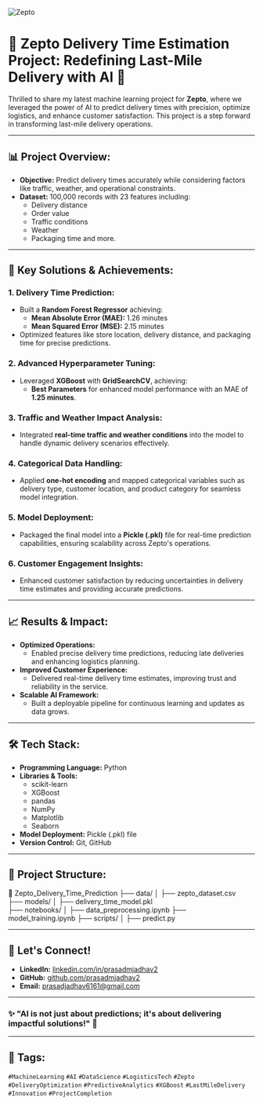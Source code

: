 ![Zepto](https://upload.wikimedia.org/wikipedia/commons/thumb/8/81/Zepto_Logo.svg/1200px-Zepto_Logo.svg.png)

# 🚚 Zepto Delivery Time Estimation Project: Redefining Last-Mile Delivery with AI 🚚

Thrilled to share my latest machine learning project for **Zepto**, where we leveraged the power of AI to predict delivery times with precision, optimize logistics, and enhance customer satisfaction. This project is a step forward in transforming last-mile delivery operations.

---

## 📊 Project Overview:
- **Objective:** Predict delivery times accurately while considering factors like traffic, weather, and operational constraints.
- **Dataset:** 100,000 records with 23 features including:
  - Delivery distance
  - Order value
  - Traffic conditions
  - Weather
  - Packaging time and more.

---

## 🚀 Key Solutions & Achievements:
### 1. **Delivery Time Prediction:**
- Built a **Random Forest Regressor** achieving:
  - **Mean Absolute Error (MAE):** 1.26 minutes
  - **Mean Squared Error (MSE):** 2.15 minutes
- Optimized features like store location, delivery distance, and packaging time for precise predictions.

### 2. **Advanced Hyperparameter Tuning:**
- Leveraged **XGBoost** with **GridSearchCV**, achieving:
  - **Best Parameters** for enhanced model performance with an MAE of **1.25 minutes**.

### 3. **Traffic and Weather Impact Analysis:**
- Integrated **real-time traffic and weather conditions** into the model to handle dynamic delivery scenarios effectively.

### 4. **Categorical Data Handling:**
- Applied **one-hot encoding** and mapped categorical variables such as delivery type, customer location, and product category for seamless model integration.

### 5. **Model Deployment:**
- Packaged the final model into a **Pickle (.pkl)** file for real-time prediction capabilities, ensuring scalability across Zepto's operations.

### 6. **Customer Engagement Insights:**
- Enhanced customer satisfaction by reducing uncertainties in delivery time estimates and providing accurate predictions.

---

## 📈 Results & Impact:
- **Optimized Operations:** 
  - Enabled precise delivery time predictions, reducing late deliveries and enhancing logistics planning.
- **Improved Customer Experience:** 
  - Delivered real-time delivery time estimates, improving trust and reliability in the service.
- **Scalable AI Framework:** 
  - Built a deployable pipeline for continuous learning and updates as data grows.

---

## 🛠️ Tech Stack:
- **Programming Language:** Python
- **Libraries & Tools:** 
  - scikit-learn
  - XGBoost
  - pandas
  - NumPy
  - Matplotlib
  - Seaborn
- **Model Deployment:** Pickle (.pkl) file
- **Version Control:** Git, GitHub

---

## 📂 Project Structure:

📁 Zepto_Delivery_Time_Prediction 
├── data/ │ ├── zepto_dataset.csv  
├── models/ │ ├── delivery_time_model.pkl  
├── notebooks/ │ ├── data_preprocessing.ipynb 
├── model_training.ipynb 
├── scripts/ │ ├── predict.py 

---

## 🔗 Let's Connect!
- **LinkedIn:** [linkedin.com/in/prasadmjadhav2](https://linkedin.com/in/prasadmjadhav2)
- **GitHub:** [github.com/prasadmjadhav2](https://github.com/prasadmjadhav2)
- **Email:** prasadjadhav6161@gmail.com

---

### ✨ **"AI is not just about predictions; it's about delivering impactful solutions!"** 🚀

---

## 📌 Tags:
`#MachineLearning` `#AI` `#DataScience` `#LogisticsTech` `#Zepto` `#DeliveryOptimization` `#PredictiveAnalytics` `#XGBoost` `#LastMileDelivery` `#Innovation` `#ProjectCompletion`

